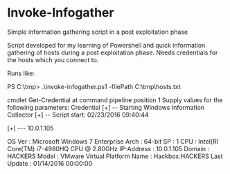 # Invoke-Infogather
Simple information gathering script in a post exploitation phase

Script developed for my learning of Powershell and quick information gathering of hosts 
during a post exploitation phase. Needs credentials for the hosts which you connect to. 

Runs like:

PS C:\tmp> .\invoke-infogather.ps1 -filePath C:\tmp\hosts.txt

cmdlet Get-Credential at command pipeline position 1
Supply values for the following parameters:
Credential
[+] -- Starting Windows Information Collector
[+] -- Script start: 02/23/2016 09:40:44

[+] --- 10.0.1.105

OS Ver      : Microsoft Windows 7 Enterprise
Arch        : 64-bit
SP          : 1
CPU         : Intel(R) Core(TM) i7-4980HQ CPU @ 2.80GHz
IP-Address  : 10.0.1.105
Domain      : HACKERS
Model       : VMware Virtual Platform
Name        : Hackbox.HACKERS
Last Update : 01/14/2016 00:00:00
